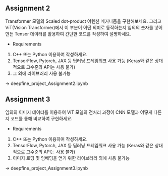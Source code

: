 ## Assignment 2
Transformer 모델의 Scaled dot-product 어텐션 메커니즘을 구현해보세요. 그리고 ViT(Vision Transformer)에서 이 부분이 어떤 의미로 동작하는지 임의의 숫자를 넣어 만든 Tensor 데이터를 활용하여 간단한 코드를 작성하여 설명하세요.

- Requirements
1. C++ 또는 Python 이용하여 작성하세요.
2. TensorFlow, Pytorch, JAX 등 딥러닝 프레임워크 사용 가능 (Keras와 같은 상대적으로 고수준의 API는 사용 불가)
3. 그 외에 라이브러리 사용 불가능

-> deepfine_project_Assignment2.ipynb

## Assignment 3
임의의 이미지 데이터를 이용하여 ViT 모델의 전처리 과정이 CNN 모델과 어떻게 다른지 코드를 통해 비교하여 구현하세요.

- Requirements
1. C++ 또는 Python 이용하여 작성하세요.
2. TensorFlow, Pytorch, JAX 등 딥러닝 프레임워크 사용 가능 (Keras와 같은 상대적으로 고수준의 API는 사용 불가)
3. 이미지 로딩 및 임베딩을 얻기 위한 라이브러리 외에 사용 불가능

-> deepfine_project_Assignment3.ipynb
